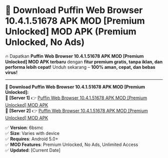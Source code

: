 # 🚀 Download Puffin Web Browser 10.4.1.51678 APK   MOD [Premium Unlocked] MOD APK (Premium Unlocked, No Ads)  

🔥 Dapatkan **Puffin Web Browser 10.4.1.51678 APK   MOD [Premium Unlocked] MOD APK terbaru** dengan **fitur premium gratis, tanpa iklan, dan performa lebih cepat!** Unduh sekarang – **100% aman, cepat, dan bebas virus!**  

---


🔽 **Download Puffin Web Browser 10.4.1.51678 APK   MOD [Premium Unlocked]:**  
🔹 **[Server 1]** 👉 [Puffin Web Browser 10.4.1.51678 APK   MOD [Premium Unlocked] MOD APK](https://apkcomod.com?title=Puffin_Web_Browser_10.4.1.51678_APK___MOD_[Premium_Unlocked])  
🔹 **[Server 2]** 👉 [Puffin Web Browser 10.4.1.51678 APK   MOD [Premium Unlocked] MOD APK](https://apkcomod.com?title=Puffin_Web_Browser_10.4.1.51678_APK___MOD_[Premium_Unlocked])  


✅ **Version**: 6bsmc  
✅ **Size**: Varies with device  
✅ **Requires**: Android 5.0+  
✅ **MOD Features**: Premium Unlocked, No Ads, Unlimited Access  
✅ **Updated**: [Current Date]  